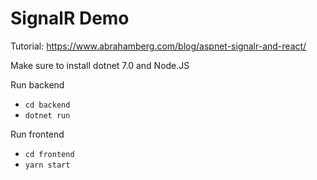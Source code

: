 # SignalR Demo
Tutorial: https://www.abrahamberg.com/blog/aspnet-signalr-and-react/

Make sure to install dotnet 7.0 and Node.JS

Run backend
- `cd backend`
- `dotnet run`

Run frontend
- `cd frontend`
- `yarn start`
